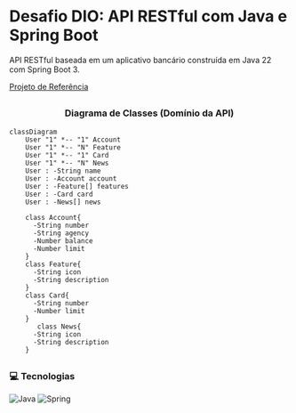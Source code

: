 # Desafio DIO: API RESTful com Java e Spring Boot

API RESTful baseada em um aplicativo bancário construída em Java 22 com Spring Boot 3.

[Projeto de Referência](https://github.com/digitalinnovationone/santander-dev-week-2023-api/tree/main)

##

<h3 align=center>Diagrama de Classes (Domínio da API)</h3>

```mermaid
classDiagram
    User "1" *-- "1" Account
    User "1" *-- "N" Feature
    User "1" *-- "1" Card
    User "1" *-- "N" News
    User : -String name
    User : -Account account
    User : -Feature[] features
    User : -Card card
    User : -News[] news

    class Account{
      -String number
      -String agency
      -Number balance
      -Number limit
    }
    class Feature{
      -String icon
      -String description
    }
    class Card{
      -String number
      -Number limit
    }
       class News{
      -String icon
      -String description
    }
```

##

<h3>💻 Tecnologias</h3>

![Java](https://img.shields.io/badge/java-%23ED8B00.svg?style=for-the-badge&logo=openjdk&logoColor=white)
![Spring](https://img.shields.io/badge/spring-%236DB33F.svg?style=for-the-badge&logo=spring&logoColor=white)
